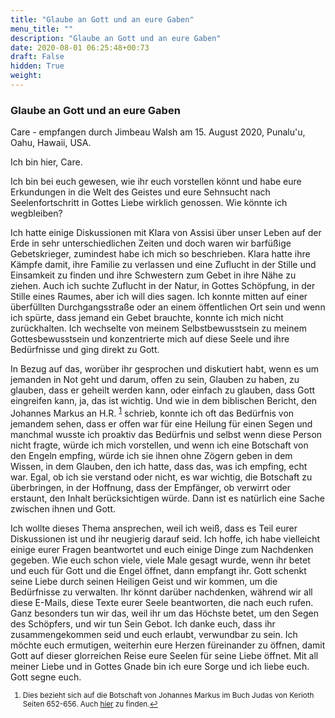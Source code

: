 ```yaml
---
title: "Glaube an Gott und an eure Gaben"
menu_title: ""
description: "Glaube an Gott und an eure Gaben"
date: 2020-08-01 06:25:48+00:73
draft: False
hidden: True
weight:
---
```

### Glaube an Gott und an eure Gaben

Care - empfangen durch Jimbeau Walsh am 15. August 2020, Punalu'u, Oahu, Hawaii, USA.

Ich bin hier, Care.

Ich bin bei euch gewesen, wie ihr euch vorstellen könnt und habe eure Erkundungen in die Welt des Geistes und eure Sehnsucht nach Seelenfortschritt in Gottes Liebe wirklich genossen. Wie könnte ich wegbleiben?

Ich hatte einige Diskussionen mit Klara von Assisi über unser Leben auf der Erde in sehr unterschiedlichen Zeiten und doch waren wir barfüßige Gebetskrieger, zumindest habe ich mich so beschrieben. Klara hatte ihre Kämpfe damit, ihre Familie zu verlassen und eine Zuflucht in der Stille und Einsamkeit zu finden und ihre Schwestern zum Gebet in ihre Nähe zu ziehen. Auch ich suchte Zuflucht in der Natur, in Gottes Schöpfung, in der Stille eines Raumes, aber ich will dies sagen. Ich konnte mitten auf einer überfüllten Durchgangsstraße oder an einem öffentlichen Ort sein und wenn ich spürte, dass jemand ein Gebet brauchte, konnte ich mich nicht zurückhalten. Ich wechselte von meinem Selbstbewusstsein zu meinem Gottesbewusstsein und konzentrierte mich auf diese Seele und ihre Bedürfnisse und ging direkt zu Gott.

In Bezug auf das, worüber ihr gesprochen und diskutiert habt, wenn es um jemanden in Not geht und darum, offen zu sein, Glauben zu haben, zu glauben, dass er geheilt werden kann, oder einfach zu glauben, dass Gott eingreifen kann, ja, das ist wichtig. Und wie in dem biblischen Bericht, den Johannes Markus an H.R. <sup id="a1">[1](#f1)</sup> schrieb, konnte ich oft das Bedürfnis von jemandem sehen, dass er offen war für eine Heilung für einen Segen und manchmal wusste ich proaktiv das Bedürfnis und selbst wenn diese Person nicht fragte, würde ich mich vorstellen, und wenn ich eine Botschaft von den Engeln empfing, würde ich sie ihnen ohne Zögern geben in dem Wissen, in dem Glauben, den ich hatte, dass das, was ich empfing, echt war. Egal, ob ich sie verstand oder nicht, es war wichtig, die Botschaft zu überbringen, in der Hoffnung, dass der Empfänger, ob verwirrt oder erstaunt, den Inhalt berücksichtigen würde. Dann ist es natürlich eine Sache zwischen ihnen und Gott.

Ich wollte dieses Thema ansprechen, weil ich weiß, dass es Teil eurer Diskussionen ist und ihr neugierig darauf seid. Ich hoffe, ich habe vielleicht einige eurer Fragen beantwortet und euch einige Dinge zum Nachdenken gegeben. Wie euch schon viele, viele Male gesagt wurde, wenn ihr betet und euch für Gott und die Engel öffnet, dann empfangt ihr. Gott schenkt seine Liebe durch seinen Heiligen Geist und wir kommen, um die Bedürfnisse zu verwalten. Ihr könnt darüber nachdenken, während wir all diese E-Mails, diese Texte eurer Seele beantworten, die nach euch rufen. Ganz besonders tun wir das, weil ihr um das Höchste betet, um den Segen des Schöpfers, und wir tun Sein Gebot. Ich danke euch, dass ihr zusammengekommen seid und euch erlaubt, verwundbar zu sein. Ich möchte euch ermutigen, weiterhin eure Herzen füreinander zu öffnen, damit Gott auf dieser glorreichen Reise eure Seelen für seine Liebe öffnet. Mit all meiner Liebe und in Gottes Gnade bin ich eure Sorge und ich liebe euch. Gott segne euch.
<small>

1. <large id="f1"> Dies bezieht sich auf die Botschaft von Johannes Markus im Buch Judas von Kerioth Seiten 652-656. Auch [hier](/aktuelle-botschaften/aktuelle-botschaften-in-reihenfolge-des-datums/aktuelle-botschaften-2003/freier-wille-und-heilungsangebot-hr-johannes-markus-9-april-2003/) zu finden.[↩](#a1)
